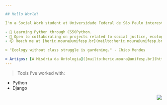 ```yaml
---

## Hello World! 

I'm a Social Work student at Universidade Federal de São Paulo interested in Ecology, Marxism, and Python programming.

- 🌱 Learning Python through CS50Python.
- 👯 Open to collaborating on projects related to social justice, ecological revolution, or Python-based initiatives.
- 📫 Reach me at [heric.moura@unifesp.br](mailto:heric.moura@unifesp.br).

> "Ecology without class struggle is gardening." - Chico Mendes

> Artigos: [A Miséria da Ontologia]([mailto:heric.moura@unifesp.br](https://hericmr.github.io/miseria_da_ontologia/)
---
```


> Tools I've worked with: 

- Python
- Django

<img src="https://github-readme-stats.vercel.app/api/top-langs/?username=Dodekafonos&langs_count=12&layout=compact&theme=gruvbox" align="right">
